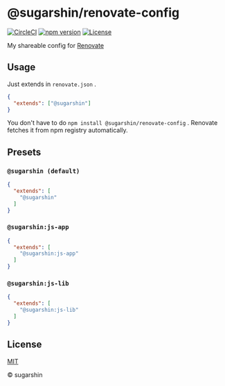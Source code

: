 # @sugarshin/renovate-config

[![CircleCI][circleci-image]][circleci-url]
[![npm version][npm-image]][npm-url]
[![License][license-image]][license-url]

My shareable config for [Renovate](https://renovatebot.com/)

## Usage

Just extends in `renovate.json` .

```json
{
  "extends": ["@sugarshin"]
}
```

You don't have to do `npm install @sugarshin/renovate-config` . Renovate fetches it from npm registry automatically.

## Presets

### `@sugarshin (default)`

```json
{
  "extends": [
    "@sugarshin"
  ]
}
```

### `@sugarshin:js-app`

```json
{
  "extends": [
    "@sugarshin:js-app"
  ]
}
```

### `@sugarshin:js-lib`

```json
{
  "extends": [
    "@sugarshin:js-lib"
  ]
}
```

## License

[MIT][license-url]

© sugarshin

[npm-image]: https://img.shields.io/npm/v/@sugarshin/renovate-config.svg?style=flat-square
[npm-url]: https://www.npmjs.org/package/@sugarshin/renovate-config
[circleci-image]: https://circleci.com/gh/sugarshin/renovate-config.svg?style=svg&circle-token=5dbe2d23ddf6981f5f30fa3457d8b63a6c7bbd43
[circleci-url]: https://circleci.com/gh/sugarshin/renovate-config/tree/master
[license-image]: https://img.shields.io/:license-mit-blue.svg?style=flat-square
[license-url]: https://sugarshin.mit-license.org/
